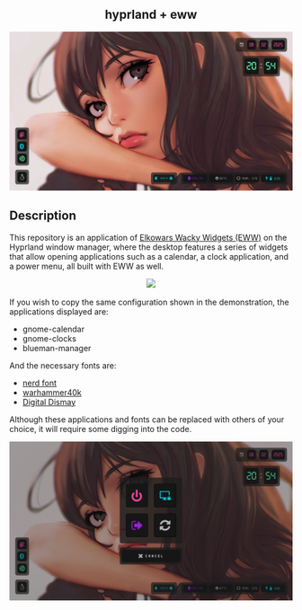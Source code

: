<h2 align="center"> hyprland + eww </h2>


<p align="center">
  <img src="Images/eww_01.png">
</p>


## Description 

This repository is an application of [Elkowars Wacky Widgets (EWW)](https://github.com/elkowar/eww) 
on the Hyprland window manager, where the desktop features a series of widgets that allow opening 
applications such as a calendar, a clock application, and a power menu, all built with EWW as well.


<p align="center">
  <img src="Images/eww.gif">
</p>


If you wish to copy the same configuration shown in the demonstration, the applications displayed are:    
    
- gnome-calendar
- gnome-clocks
- blueman-manager

And the necessary fonts are: 

- [nerd font](https://www.nerdfonts.com/)
- [warhammer40k](https://github.com/Angell6991/Instalation_programs/tree/master/Fonts)
- [Digital Dismay](https://www.dafont.com/digital-dismay.font)

Although these applications and fonts can be replaced with others of your choice, it will require some digging into the code.


<p align="center">
  <img src="Images/eww_02.png">
</p>



